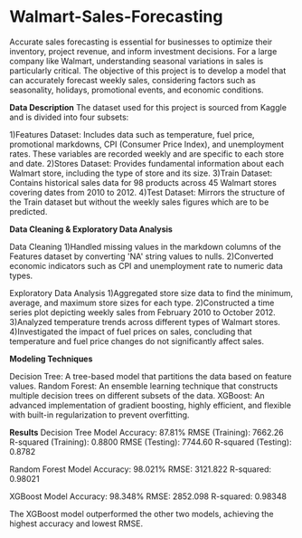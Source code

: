 # Walmart-Sales-Forecasting

Accurate sales forecasting is essential for businesses to optimize their inventory, project revenue, and inform investment decisions. For a large company like Walmart, understanding seasonal variations in sales is particularly critical. The objective of this project is to develop a model that can accurately forecast weekly sales, considering factors such as seasonality, holidays, promotional events, and economic conditions.

**Data Description**
The dataset used for this project is sourced from Kaggle and is divided into four subsets:

1)Features Dataset: Includes data such as temperature, fuel price, promotional markdowns, CPI (Consumer Price Index), and unemployment rates. These variables are recorded weekly and are specific to each store and date.
2)Stores Dataset: Provides fundamental information about each Walmart store, including the type of store and its size.
3)Train Dataset: Contains historical sales data for 98 products across 45 Walmart stores covering dates from 2010 to 2012.
4)Test Dataset: Mirrors the structure of the Train dataset but without the weekly sales figures which are to be predicted.

**Data Cleaning & Exploratory Data Analysis**

Data Cleaning
1)Handled missing values in the markdown columns of the Features dataset by converting 'NA' string values to nulls.
2)Converted economic indicators such as CPI and unemployment rate to numeric data types.

Exploratory Data Analysis
1)Aggregated store size data to find the minimum, average, and maximum store sizes for each type.
2)Constructed a time series plot depicting weekly sales from February 2010 to October 2012.
3)Analyzed temperature trends across different types of Walmart stores.
4)Investigated the impact of fuel prices on sales, concluding that temperature and fuel price changes do not significantly affect sales.

**Modeling Techniques**

Decision Tree: A tree-based model that partitions the data based on feature values.
Random Forest: An ensemble learning technique that constructs multiple decision trees on different subsets of the data.
XGBoost: An advanced implementation of gradient boosting, highly efficient, and flexible with built-in regularization to prevent overfitting.

**Results**
Decision Tree Model
Accuracy: 87.81%
RMSE (Training): 7662.26
R-squared (Training): 0.8800
RMSE (Testing): 7744.60
R-squared (Testing): 0.8782

Random Forest Model
Accuracy: 98.021%
RMSE: 3121.822
R-squared: 0.98021

XGBoost Model
Accuracy: 98.348%
RMSE: 2852.098
R-squared: 0.98348

The XGBoost model outperformed the other two models, achieving the highest accuracy and lowest RMSE.
